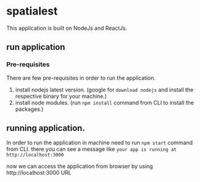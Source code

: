 # spatialest

This application is built on NodeJs and ReactJs.

## run application

### Pre-requisites
There are few pre-requisites in order to run the application.
1. install nodejs latest version. (google for `download nodejs` and install the respective binary for your machine.)
2. install node modules. (run `npm install` command from CLI to install the packages.)

## running application.
In order to run the application in machine need to run `npm start` command from CLI.
there you can see a message like `your app is running at http://localhost:3000`

now we can access the application from browser by using http://localhost:3000 URL